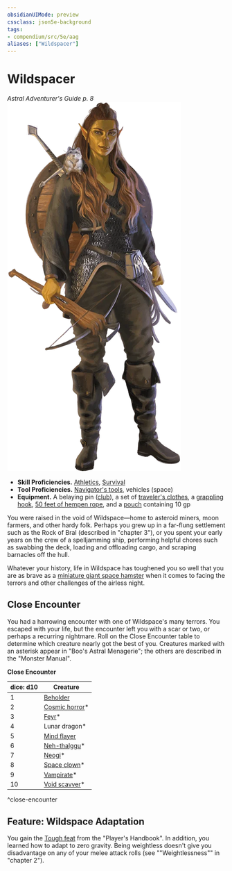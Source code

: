 ```yaml
---
obsidianUIMode: preview
cssclass: json5e-background
tags:
- compendium/src/5e/aag
aliases: ["Wildspacer"]
---
```

# Wildspacer
*Astral Adventurer's Guide p. 8*  
![Githyanki Wildspacer](../../../assets/img/wildspacer.webp)  

- **Skill Proficiencies.** [Athletics](../../5e-rules/skills.md##Athletics), [Survival](../../5e-rules/skills.md##Survival)  
- **Tool Proficiencies.** [Navigator's tools](navigators-tools.md#), vehicles (space)  
- **Equipment.** A belaying pin ([club](club.md#)), a set of [traveler's clothes](travelers-clothes.md#), a [grappling hook](grappling-hook.md#), [50 feet of hempen rope](hempen-rope-50-feet.md#), and a [pouch](pouch.md#) containing 10 gp  

You were raised in the void of Wildspace—home to asteroid miners, moon farmers, and other hardy folk. Perhaps you grew up in a far-flung settlement such as the Rock of Bral (described in "chapter 3"), or you spent your early years on the crew of a spelljamming ship, performing helpful chores such as swabbing the deck, loading and offloading cargo, and scraping barnacles off the hull.

Whatever your history, life in Wildspace has toughened you so well that you are as brave as a [miniature giant space hamster](space-hamster-bam.md#) when it comes to facing the terrors and other challenges of the airless night.

## Close Encounter

You had a harrowing encounter with one of Wildspace's many terrors. You escaped with your life, but the encounter left you with a scar or two, or perhaps a recurring nightmare. Roll on the Close Encounter table to determine which creature nearly got the best of you. Creatures marked with an asterisk appear in "Boo's Astral Menagerie"; the others are described in the "Monster Manual".

**Close Encounter**

| dice: d10 | Creature |
|-----------|----------|
| 1 | [Beholder](beholder.md#) |
| 2 | [Cosmic horror](cosmic-horror-bam.md#)* |
| 3 | [Feyr](feyr-bam.md#)* |
| 4 | Lunar dragon* |
| 5 | [Mind flayer](mind-flayer.md#) |
| 6 | [Neh-thalggu](neh-thalggu-bam.md#)* |
| 7 | [Neogi](neogi-mpmm.md#)* |
| 8 | [Space clown](space-clown-bam.md#)* |
| 9 | [Vampirate](vampirate-bam.md#)* |
| 10 | [Void scavver](void-scavver-bam.md#)* |
^close-encounter

## Feature: Wildspace Adaptation

You gain the [Tough feat](../feats/tough.md#) from the "Player's Handbook". In addition, you learned how to adapt to zero gravity. Being weightless doesn't give you disadvantage on any of your melee attack rolls (see ""Weightlessness"" in "chapter 2").